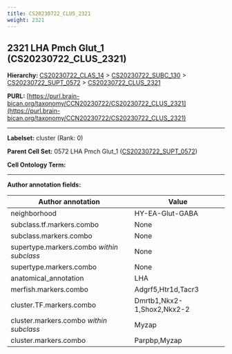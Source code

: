 ```yaml
---
title: CS20230722_CLUS_2321
weight: 2321
---
```

## 2321 LHA Pmch Glut_1 (CS20230722_CLUS_2321)
<b>Hierarchy: </b>
[CS20230722_CLAS_14](../CS20230722_CLAS_14) >
[CS20230722_SUBC_130](../CS20230722_SUBC_130) >
[CS20230722_SUPT_0572](../CS20230722_SUPT_0572) >
[CS20230722_CLUS_2321](../CS20230722_CLUS_2321)

**PURL:** [https://purl.brain-bican.org/taxonomy/CCN20230722/CS20230722_CLUS_2321](https://purl.brain-bican.org/taxonomy/CCN20230722/CS20230722_CLUS_2321)

---


**Labelset:** cluster (Rank: 0)

**Parent Cell Set:** 0572 LHA Pmch Glut_1 ([CS20230722_SUPT_0572](../CS20230722_SUPT_0572))



**Cell Ontology Term:** 

[MARKER GENES.]: #


---

[TRANSFERRED ANNOTATIONS.]: #


[AUTHOR ANNOTATION FIELDS.]: #


**Author annotation fields:**

| Author annotation | Value |
|-------------------|-------|
|neighborhood|HY-EA-Glut-GABA|
|subclass.tf.markers.combo|None|
|subclass.markers.combo|None|
|supertype.markers.combo _within subclass_|None|
|supertype.markers.combo|None|
|anatomical_annotation|LHA|
|merfish.markers.combo|Adgrf5,Htr1d,Tacr3|
|cluster.TF.markers.combo|Dmrtb1,Nkx2-1,Shox2,Nkx2-2|
|cluster.markers.combo _within subclass_|Myzap|
|cluster.markers.combo|Parpbp,Myzap|
